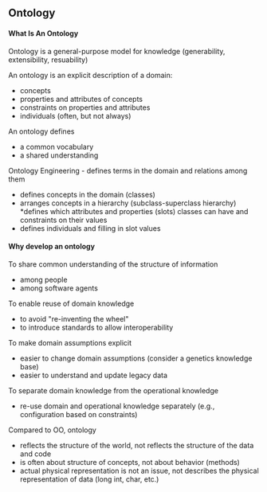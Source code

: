 ## Ontology

#### What Is An Ontology

Ontology is a general-purpose model for knowledge (generability, extensibility, resuability)

An ontology is an explicit description of a domain:
* concepts
* properties and attributes of concepts
* constraints on properties and attributes
* individuals (often, but not always)

An ontology defines
* a common vocabulary
* a shared understanding

Ontology Engineering - defines terms in the domain and relations among them
* defines concepts in the domain (classes)
* arranges concepts in a hierarchy (subclass-superclass hierarchy)
*defines which attributes and properties (slots) classes can have and constraints on their values
* defines individuals and filling in slot values

#### Why develop an ontology

To share common understanding of the structure of information
* among people
* among software agents

To enable reuse of domain knowledge
* to avoid "re-inventing the wheel"
* to introduce standards to allow interoperability

To make domain assumptions explicit
* easier to change domain assumptions (consider a genetics knowledge base)
* easier to understand and update legacy data

To separate domain knowledge from the operational knowledge
* re-use domain and operational knowledge separately (e.g., configuration based on constraints)

Compared to OO, ontology 
* reflects the structure of the world, not reflects the structure of the data and code
* is often about structure of concepts, not about behavior (methods)
* actual physical representation is not an issue, not describes the physical representation of data (long int, char, etc.)



